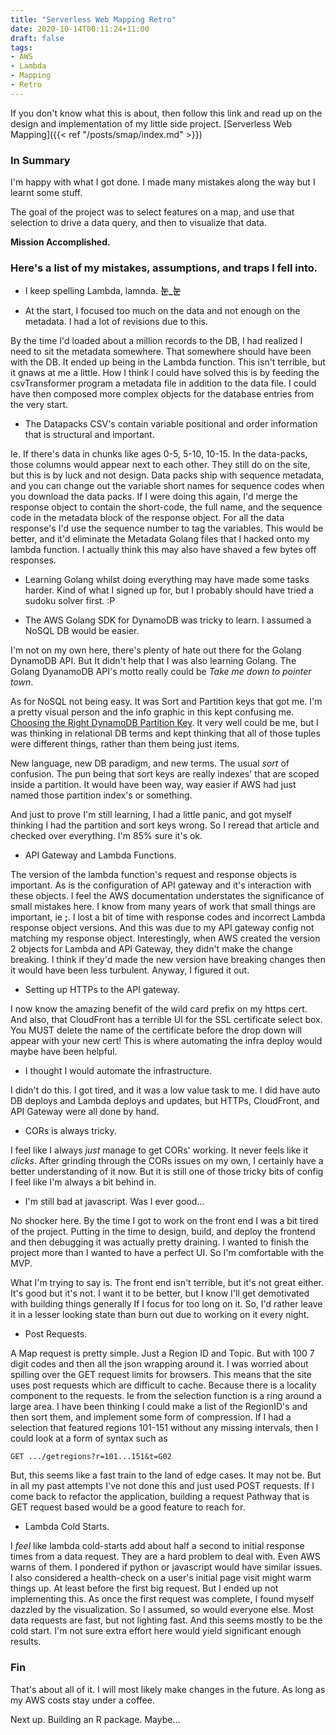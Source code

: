 ```yaml
---
title: "Serverless Web Mapping Retro"
date: 2020-10-14T00:11:24+11:00
draft: false
tags:
- AWS
- Lambda
- Mapping
- Retro
---
```


If you don't know what this is about, then follow this link and read up on the design and implementation of my little side project. [Serverless Web Mapping]({{< ref "/posts/smap/index.md" >}})


### In Summary
I'm happy with what I got done. I made many mistakes along the way but I learnt some stuff. 

The goal of the project was to select features on a map, and use that selection to drive a data query, and then to visualize that data. 

**Mission Accomplished.**



### Here's a list of my mistakes, assumptions, and traps I fell into. 

* I keep spelling Lambda, lamnda. **눈_눈**

* At the start, I focused too much on the data and not enough on the metadata. I had a lot of revisions due to this.

By the time I'd loaded about a million records to the DB, I had realized I need to sit the metadata somewhere. That somewhere should have been with the DB. It ended up being in the Lambda function. This isn't terrible, but it gnaws at me a little. How I think I could have solved this is by feeding the csvTransformer program a metadata file in addition to the data file. I could have then composed more complex objects for the database entries from the very start.

* The Datapacks CSV's contain variable positional and order information that is structural and important.   

Ie. If there's data in chunks like ages 0-5, 5-10, 10-15. In the data-packs, those columns would appear next to each other. They still do on the site, but this is by luck and not design. Data packs ship with sequence metadata, and you can change out the variable short names for sequence codes when you download the data packs. If I were doing this again, I'd merge the response object to contain the short-code, the full name, and the sequence code in the metadata block of the response object. For all the data response's I'd use the sequence number to tag the variables. This would be better, and it'd eliminate the Metadata Golang files that I hacked onto my lambda function. I actually think this may also have shaved a few bytes off responses.

* Learning Golang whilst doing everything may have made some tasks harder.
Kind of what I signed up for, but I probably should have tried a sudoku solver first. :P

* The AWS Golang SDK for DynamoDB was tricky to learn. I assumed a NoSQL DB would be easier.

I'm not on my own here, there's plenty of hate out there for the Golang DynamoDB API. But It didn't help that I was also learning Golang. The Golang DyanamoDB API's motto really could be *Take me down to pointer town*. 

As for NoSQL not being easy. It was Sort and Partition keys that got me. I'm a pretty visual person and the info graphic in this kept confusing me. [Choosing the Right DynamoDB Partition Key](https://aws.amazon.com/blogs/database/choosing-the-right-dynamodb-partition-key/). It very well could be me, but I was thinking in relational DB terms and kept thinking that all of those tuples were different things, rather than them being just items. 

New language, new DB paradigm, and new terms. The usual *sort* of confusion. The pun being that sort keys are really indexes' that are scoped inside a partition. It would have been way, way easier if AWS had just named those partition index's or something. 

And just to prove I'm still learning, I had a little panic, and got myself thinking I had the partition and sort keys wrong. So I reread that article and checked over everything. I'm 85% sure it's ok.

* API Gateway and Lambda Functions.  

The version of the lambda function's request and response objects is important. As is the configuration of API gateway and it's interaction with these objects. I feel the AWS documentation understates the significance of small mistakes here. I know from many years of work that small things are important, ie **;**. I lost a bit of time with response codes and incorrect Lambda response object versions. And this was due to my API gateway config not matching my response object. Interestingly, when AWS created the version 2 objects for Lambda and API Gateway, they didn't make the change breaking. I think if they'd made the new version have breaking changes then it would have been less turbulent. Anyway, I figured it out.

* Setting up HTTPs to the API gateway.   

I now know the amazing benefit of the wild card prefix on my https cert. And also, that CloudFront has a terrible UI for the SSL certificate select box. You MUST delete the name of the certificate before the drop down will appear with your new cert! This is where automating the infra deploy would maybe have been helpful.

* I thought I would automate the infrastructure.

I didn't do this. I got tired, and it was a low value task to me. I did have auto DB deploys and Lambda deploys and updates, but HTTPs, CloudFront, and API Gateway were all done by hand.

* CORs is always tricky.  

I feel like I always *just* manage to get CORs' working. It never feels like it *clicks*. After grinding through the CORs issues on my own, I certainly have a better understanding of it now. But it is still one of those tricky bits of config I feel like I'm always a bit behind in.

* I'm still bad at javascript. Was I ever good...

No shocker here. By the time I got to work on the front end I was a bit tired of the project. Putting in the time to design, build, and deploy the frontend and then debugging it was actually pretty draining. I wanted to finish the project more than I wanted to have a perfect UI. So I'm comfortable with the MVP. 

What I'm trying to say is. The front end isn't terrible, but it's not great either. It's good but it's not. I want it to be better, but I know I'll get demotivated with building things generally If I focus for too long on it. So, I'd rather leave it in a lesser looking state than burn out due to working on it every night.

* Post Requests.

A Map request is pretty simple. Just a Region ID and Topic. But with 100 7 digit codes and then all the json wrapping around it. I was worried about spilling over the GET request limits for browsers. This means that the site uses post requests which are difficult to cache. 
Because there is a locality component to the requests. Ie from the selection function is a ring around a large area. I have been thinking I could make a list of the  RegionID's and then sort them, and implement some form of compression. If I had a selection that featured regions 101-151 without any missing intervals, then I could look at a form of syntax such as  
```
GET .../getregions?r=101...151&t=G02
```
But, this seems like a fast train to the land of edge cases. It may not be. But in all my past attempts I've not done this and just used POST requests. If I come back to refactor the application, building a request Pathway that is GET request based would be a good feature to reach for. 

* Lambda Cold Starts.

I *feel* like lambda cold-starts add about half a second to initial response times from a data request. They are a hard problem to deal with. Even AWS warns of them. I pondered if python or javascript would have similar issues. I also considered a health-check on a user's initial page visit might warm things up. At least before the first big request. But I ended up not implementing this. As once the first request was complete, I found myself dazzled by the visualization. So I assumed, so would everyone else. 
Most data requests are fast, but not lighting fast. And this seems mostly to be the cold start. I'm not sure extra effort here would yield significant enough results.

### Fin

That's about all of it. I will most likely make changes in the future. As long as my AWS costs stay under a coffee.

Next up. Building an R package. Maybe...

